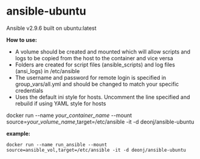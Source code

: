 # ansible-ubuntu

Ansible v2.9.6 built on ubuntu:latest

**How to use:**

* A volume should be created and mounted which will allow scripts and logs to be copied from the host to the container and vice versa
* Folders are created for script files (ansible_scripts) and log files (ansi_logs) in /etc/ansible
* The username and password for remote login is specified in group_vars/all.yml and should be changed to match your specific credentials
* Uses the default ini style for hosts. Uncomment the line specified and rebuild if using YAML style for hosts

docker run --name *your_container_name* --mount source=*your_volume_name*,target=/etc/ansible -it -d deonj/ansible-ubuntu

**example:** 
    
    docker run --name run_ansible --mount source=ansible_vol,target=/etc/ansible -it -d deonj/ansible-ubuntu
